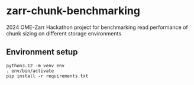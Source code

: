 # zarr-chunk-benchmarking
2024 OME-Zarr Hackathon project for benchmarking read performance of chunk sizing on different storage environments



## Environment setup

```
python3.12 -m venv env
. env/bin/activate
pip install -r requirements.txt
```
